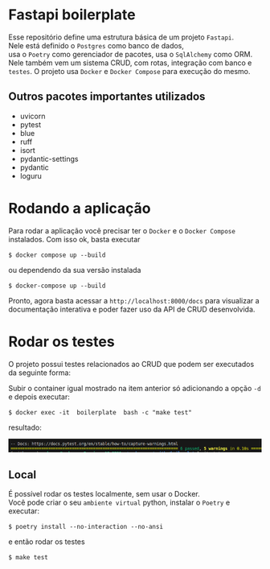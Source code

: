 # Fastapi boilerplate

Esse repositório define uma estrutura básica de um projeto ```Fastapi```.   
Nele está definido o  ```Postgres``` como banco de dados,  
usa o ```Poetry``` como gerenciador de pacotes,
usa o ```SqlAlchemy``` como ORM.    
Nele também vem um sistema CRUD,
com rotas, integração com banco e ```testes```.
O projeto usa ```Docker``` e ```Docker Compose``` para execução do mesmo.

## Outros pacotes importantes utilizados

* uvicorn
* pytest
* blue
* ruff
* isort
* pydantic-settings
* pydantic
* loguru

# Rodando a aplicação

Para rodar a aplicação você precisar ter o ```Docker``` e o ```Docker Compose``` instalados.
Com isso ok, basta executar

```
$ docker compose up --build
```

ou dependendo da sua versão instalada

```
$ docker-compose up --build
```

Pronto, agora basta acessar a ```http://localhost:8000/docs``` para visualizar a documentação interativa e poder
fazer uso da API de CRUD desenvolvida.

# Rodar os testes

O projeto possui testes relacionados ao CRUD que podem ser executados da seguinte forma:

Subir o container igual mostrado na item anterior só adicionando a opção ```-d```
e depois executar:

```
$ docker exec -it  boilerplate  bash -c "make test"
```
resultado:

![Alt text](images/image-1.png)

## Local

É possível rodar os testes localmente, sem usar o Docker.   
Você pode criar o seu ```ambiente virtual``` python, instalar o ```Poetry``` 
e executar:

```
$ poetry install --no-interaction --no-ansi
```

e então rodar os testes

```
$ make test
```



